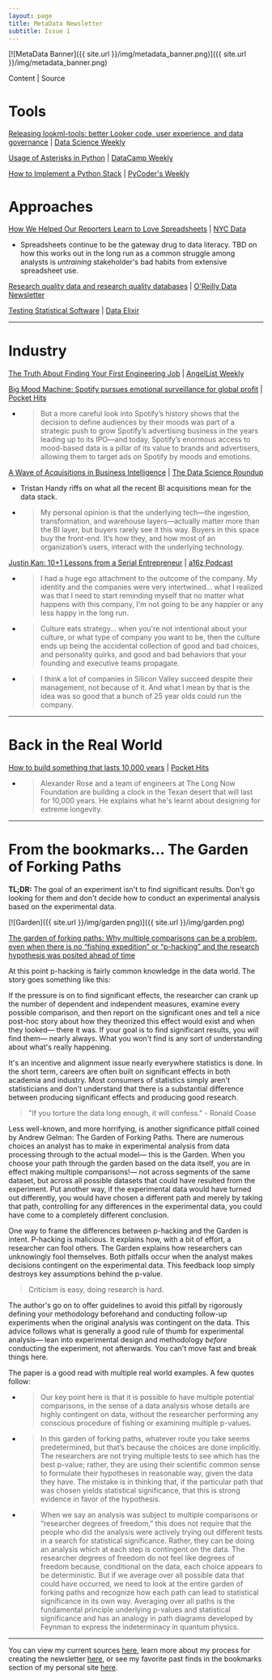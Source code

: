```yaml
---
layout: page
title: MetaData Newsletter
subtitle: Issue 1
---
```


[![MetaData Banner]({{ site.url }}/img/metadata_banner.png)]({{ site.url }}/img/metadata_banner.png)

Content \| Source

# Tools

[Releasing lookml-tools: better Looker code, user experience, and data governance](https://medium.com/ww-tech-blog/releasing-lookml-tools-better-looker-code-user-experience-and-data-governance-a24c0324257c) \| [Data Science Weekly](https://www.datascienceweekly.org/)

[Usage of Asterisks in Python](https://www.datacamp.com/community/tutorials/usage-asterisks-python) \| [DataCamp Weekly](https://www.datacamp.com/)

[How to Implement a Python Stack](https://realpython.com/how-to-implement-python-stack/) \| [PyCoder's Weekly](https://pycoders.com/)

# Approaches

[How We Helped Our Reporters Learn to Love Spreadsheets](https://open.nytimes.com/how-we-helped-our-reporters-learn-to-love-spreadsheets-adc43a93b919) \| [NYC Data](https://tinyletter.com/nycdatajobs)

- Spreadsheets continue to be the gateway drug to data literacy. TBD on how this works out in the long run as a common struggle among analysts is _untraining_ stakeholder's bad habits from extensive spreadsheet use.

[Research quality data and research quality databases](https://simplystatistics.org/2019/05/29/research-quality-data-and-research-quality-databases/) \| [O'Reilly Data Newsletter](https://www.oreilly.com/data/newsletter.html)

[Testing Statistical Software](https://www.alexpghayes.com/blog/testing-statistical-software) \| [Data Elixir](https://dataelixir.com/)

---

# Industry

[The Truth About Finding Your First Engineering Job](https://angel.co/blog/the-truth-about-finding-your-first-engineering-job) \| [AngelList Weekly](https://angel.co/newsletters)

[Big Mood Machine: Spotify pursues emotional surveillance for global profit](https://thebaffler.com/downstream/big-mood-machine-pelly) \| [Pocket Hits](https://getpocket.com/explore/pocket-hits)

- > But a more careful look into Spotify’s history shows that the decision to define audiences by their moods was part of a strategic push to grow Spotify’s advertising business in the years leading up to its IPO—and today, Spotify’s enormous access to mood-based data is a pillar of its value to brands and advertisers, allowing them to target ads on Spotify by moods and emotions.

[A Wave of Acquisitions in Business Intelligence](https://blog.fishtownanalytics.com/a-wave-of-acquisitions-in-business-intelligence-93ef319089d8) \| [The Data Science Roundup](http://roundup.fishtownanalytics.com)

- Tristan Handy riffs on what all the recent BI acquisitions mean for the data stack.
- > My personal opinion is that the underlying tech—the ingestion, transformation, and warehouse layers—actually matter more than the BI layer, but buyers rarely see it this way. Buyers in this space buy the front-end. It’s how they, and how most of an organization’s users, interact with the underlying technology.

[Justin Kan: 10+1 Lessons from a Serial Entrepreneur](https://a16z.com/2019/06/10/lessons-from-serial-entrepreneur-justin-kan/) \| [a16z Podcast](https://a16z.com/podcasts/)

- > I had a huge ego attachment to the outcome of the company. My identity and the companies were very intertwined... what I realized was that I need to start reminding myself that no matter what happens with this company, I'm not going to be any happier or any less happy in the long run.

- > Culture eats strategy... when you're not intentional about your culture, or what type of company you want to be, then the culture ends up being the accidental collection of good and bad choices, and personality quirks, and good and bad behaviors that your founding and executive teams propagate.

- > I think a lot of companies in Silicon Valley succeed despite their management, not because of it. And what I mean by that is the idea was so good that a bunch of 25 year olds could run the company.

---

# Back in the Real World

[How to build something that lasts 10,000 years](http://www.bbc.com/future/story/20190611-how-to-build-something-that-lasts-10000-years) \| [Pocket Hits](https://getpocket.com/explore/pocket-hits)

- > Alexander Rose and a team of engineers at The Long Now Foundation are building a clock in the Texan desert that will last for 10,000 years. He explains what he's learnt about designing for extreme longevity.

---

# From the bookmarks... The Garden of Forking Paths

**TL;DR:** The goal of an experiment isn't to find significant results. Don't go looking for them and don't decide how to conduct an experimental analysis based on the experimental data.

[![Garden]({{ site.url }}/img/garden.png)]({{ site.url }}/img/garden.png)

[The garden of forking paths: Why multiple comparisons can be a problem, even when there is no “fishing expedition” or “p-hacking” and the research hypothesis was posited ahead of time](http://www.stat.columbia.edu/~gelman/research/unpublished/p_hacking.pdf)

At this point p-hacking is fairly common knowledge in the data world. The story goes something like this:

If the pressure is on to find significant effects, the researcher can crank up the number of dependent and independent measures, examine every possible comparison, and then report on the significant ones and tell a nice post-hoc story about how they theorized this effect would exist and when they looked— there it was. If your goal is to find significant results, you *will* find them— nearly always. What you won't find is any sort of understanding about what's really happening.

It's an incentive and alignment issue nearly everywhere statistics is done. In the short term, careers are often built on significant effects in both academia and industry. Most consumers of statistics simply aren't statisticians and don't understand that there is a substantial difference between producing significant effects and producing good research.

> "If you torture the data long enough, it will confess." - Ronald Coase

Less well-known, and more horrifying, is another significance pitfall coined by Andrew Gelman: The Garden of Forking Paths. There are numerous choices an analyst has to make in experimental analysis from data processing through to the actual model— this is the Garden. When you choose your path through the garden based on the data itself, you are in effect making multiple comparisons!— not across segments of the same dataset, but across all possible datasets that could have resulted from the experiment. Put another way, if the experimental data would have turned out differently, you would have chosen a different path and merely by taking that path, controlling for any differences in the experimental data, you could have come to a completely different conclusion.

One way to frame the differences between p-hacking and the Garden is intent. P-hacking is malicious. It explains how, with a bit of effort, a researcher can fool others. The Garden explains how researchers can unknowingly fool themselves. Both pitfalls occur when the analyst makes decisions contingent on the experimental data. This feedback loop simply destroys key assumptions behind the p-value.

> Criticism is easy, doing research is hard.

The author's go on to offer guidelines to avoid this pitfall by rigorously defining your methodology beforehand and conducting follow-up experiments when the original analysis was contingent on the data. This advice follows what is generally a good rule of thumb for experimental analysis— lean into experimental design and methodology *before* conducting the experiment, not afterwards. You can't move fast and break things here.

The paper is a good read with multiple real world examples. A few quotes follow:

- > Our key point here is that it is possible to have multiple potential comparisons, in the sense of a data analysis whose details are highly contingent on data, without the researcher performing any conscious procedure of fishing or examining multiple p-values.

- > In this garden of forking paths, whatever route you take seems predetermined, but that’s because the choices are done implicitly. The researchers are not trying multiple tests to see which has the best p-value; rather, they are using their scientific common sense to formulate their hypotheses in
reasonable way, given the data they have. The mistake is in thinking that, if the particular path that was chosen yields statistical significance, that this is strong evidence in favor of the hypothesis.

- > When we say an analysis was subject to multiple comparisons or “researcher degrees of freedom,” this does not require that the people who did the analysis were actively trying out different tests in a search for statistical significance. Rather, they can be doing an analysis which at each step is contingent on the data. The researcher degrees of freedom do not feel like degrees of freedom because, conditional on the data, each choice appears to be deterministic. But if we average over all possible data that could have occurred, we need to look at the entire garden of forking paths and recognize how each path can lead to statistical significance in its own way. Averaging over all paths is the fundamental principle underlying p-values and statistical significance and has an analogy in path diagrams developed by Feynman to express the indeterminacy in quantum physics.

---

You can view my current sources [here](https://pdtenpas.github.io/pages/newsletter/sources/), learn more about my process for creating the newsletter [here](https://pdtenpas.github.io/pages/newsletter/read_newsletters/), or see my favorite past finds in the bookmarks section of my personal site [here](https://pdtenpas.github.io/).
